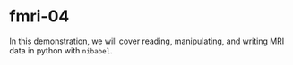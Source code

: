 # fmri-04

In this demonstration, we will cover reading, manipulating, and writing MRI data in python with `nibabel`.